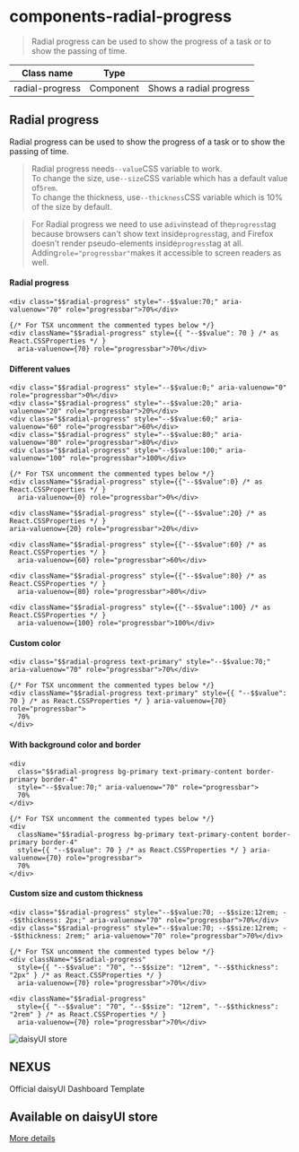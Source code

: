 # components-radial-progress

> Radial progress can be used to show the progress of a task or to show the passing of time.

| Class name      | Type      |                         |
| --------------- | --------- | ----------------------- |
| radial-progress | Component | Shows a radial progress |

## Radial progress

Radial progress can be used to show the progress of a task or to show the passing of time.

> Radial progress needs`--value`CSS variable to work.  
> To change the size, use`--size`CSS variable which has a default value of`5rem`.  
> To change the thickness, use`--thickness`CSS variable which is 10% of the size by default.

> For Radial progress we need to use a`div`instead of the`progress`tag because browsers can't show text inside`progress`tag, and Firefox doesn’t render pseudo-elements inside`progress`tag at all.  
> Adding`role="progressbar"`makes it accessible to screen readers as well.

[](#radial-progress)

#### Radial progress

```
<div class="$$radial-progress" style="--$$value:70;" aria-valuenow="70" role="progressbar">70%</div>
```

```
{/* For TSX uncomment the commented types below */}
<div className="$$radial-progress" style={{ "--$$value": 70 } /* as React.CSSProperties */ } 
  aria-valuenow={70} role="progressbar">70%</div>
```

[](#different-values)

#### Different values

```
<div class="$$radial-progress" style="--$$value:0;" aria-valuenow="0" role="progressbar">0%</div>
<div class="$$radial-progress" style="--$$value:20;" aria-valuenow="20" role="progressbar">20%</div>
<div class="$$radial-progress" style="--$$value:60;" aria-valuenow="60" role="progressbar">60%</div>
<div class="$$radial-progress" style="--$$value:80;" aria-valuenow="80" role="progressbar">80%</div>
<div class="$$radial-progress" style="--$$value:100;" aria-valuenow="100" role="progressbar">100%</div>
```

```
{/* For TSX uncomment the commented types below */}
<div className="$$radial-progress" style={{"--$$value":0} /* as React.CSSProperties */ } 
  aria-valuenow={0} role="progressbar">0%</div>

<div className="$$radial-progress" style={{"--$$value":20} /* as React.CSSProperties */ } 
aria-valuenow={20} role="progressbar">20%</div>

<div className="$$radial-progress" style={{"--$$value":60} /* as React.CSSProperties */ } 
  aria-valuenow={60} role="progressbar">60%</div>

<div className="$$radial-progress" style={{"--$$value":80} /* as React.CSSProperties */ } 
  aria-valuenow={80} role="progressbar">80%</div>

<div className="$$radial-progress" style={{"--$$value":100} /* as React.CSSProperties */ } 
  aria-valuenow={100} role="progressbar">100%</div>
```

[](#custom-color)

#### Custom color

```
<div class="$$radial-progress text-primary" style="--$$value:70;" aria-valuenow="70" role="progressbar">70%</div>
```

```
{/* For TSX uncomment the commented types below */}
<div className="$$radial-progress text-primary" style={{ "--$$value": 70 } /* as React.CSSProperties */ } aria-valuenow={70} role="progressbar">
  70%
</div>
```

[](#with-background-color-and-border)

#### With background color and border

```
<div
  class="$$radial-progress bg-primary text-primary-content border-primary border-4"
  style="--$$value:70;" aria-valuenow="70" role="progressbar">
  70%
</div>
```

```
{/* For TSX uncomment the commented types below */}
<div
  className="$$radial-progress bg-primary text-primary-content border-primary border-4"
  style={{ "--$$value": 70 } /* as React.CSSProperties */ } aria-valuenow={70} role="progressbar">
  70%
</div>
```

[](#custom-size-and-custom-thickness)

#### Custom size and custom thickness

```
<div class="$$radial-progress" style="--$$value:70; --$$size:12rem; --$$thickness: 2px;" aria-valuenow="70" role="progressbar">70%</div>
<div class="$$radial-progress" style="--$$value:70; --$$size:12rem; --$$thickness: 2rem;" aria-valuenow="70" role="progressbar">70%</div>
```

```
{/* For TSX uncomment the commented types below */}
<div className="$$radial-progress"
  style={{ "--$$value": "70", "--$$size": "12rem", "--$$thickness": "2px" } /* as React.CSSProperties */ } 
  aria-valuenow={70} role="progressbar">70%</div>

<div className="$$radial-progress"
  style={{ "--$$value": "70", "--$$size": "12rem", "--$$thickness": "2rem" } /* as React.CSSProperties */ } 
  aria-valuenow={70} role="progressbar">70%</div>
```

![daisyUI store](https://img.daisyui.com/images/store/nexus.webp)

## NEXUS  
Official daisyUI Dashboard Template

## Available on daisyUI store

[More details](/store)
